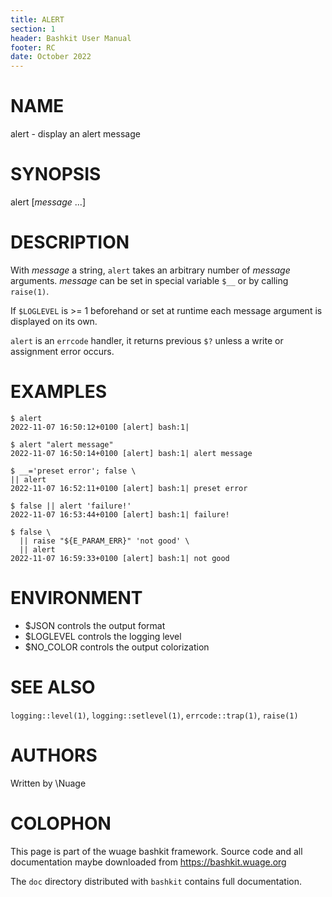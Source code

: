 ```yaml
---
title: ALERT
section: 1
header: Bashkit User Manual
footer: RC
date: October 2022
---
```


# NAME

alert - display an alert message

# SYNOPSIS

alert [*message* ...]

# DESCRIPTION

With *message* a string, `alert` takes an arbitrary number of *message*
arguments.
*message* can be set in special variable `$__` or by calling `raise(1)`.

If `$LOGLEVEL` is >= 1 beforehand or set at runtime each message argument
is displayed on its own.

`alert` is an `errcode` handler, it returns previous `$?` unless a write
or assignment error occurs.

# EXAMPLES

    $ alert
    2022-11-07 16:50:12+0100 [alert] bash:1|

    $ alert "alert message"
    2022-11-07 16:50:14+0100 [alert] bash:1| alert message

    $ __='preset error'; false \
    || alert
    2022-11-07 16:52:11+0100 [alert] bash:1| preset error

    $ false || alert 'failure!'
    2022-11-07 16:53:44+0100 [alert] bash:1| failure!

    $ false \
      || raise "${E_PARAM_ERR}" 'not good' \
      || alert
    2022-11-07 16:59:33+0100 [alert] bash:1| not good

# ENVIRONMENT

- $JSON controls the output format
- $LOGLEVEL controls the logging level
- $NO_COLOR controls the output colorization

# SEE ALSO

`logging::level(1)`, `logging::setlevel(1)`, `errcode::trap(1)`, `raise(1)`

# AUTHORS
Written by \\Nuage

# COLOPHON
This page is part of the wuage bashkit framework. Source code and all
documentation maybe downloaded from <https://bashkit.wuage.org>

The `doc` directory distributed with `bashkit` contains full documentation.
